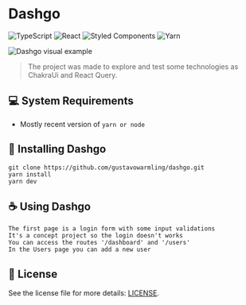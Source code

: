 # Dashgo

![TypeScript](https://img.shields.io/badge/typescript-%23007ACC.svg?style=for-the-badge&logo=typescript&logoColor=white)
![React](https://img.shields.io/badge/react-%2320232a.svg?style=for-the-badge&logo=react&logoColor=%2361DAFB)
![Styled Components](https://img.shields.io/badge/styled--components-DB7093?style=for-the-badge&logo=styled-components&logoColor=white)
![Yarn](https://img.shields.io/badge/yarn-%232C8EBB.svg?style=for-the-badge&logo=yarn&logoColor=white)

<img src="https://i.imgur.com/WZedeI4.png" alt="Dashgo visual example">

> The project was made to explore and test some technologies as ChakraUi and React Query.

## 💻 System Requirements

* Mostly recent version of `yarn or node`

## 🚀 Installing Dashgo

```
git clone https://github.com/gustavowarmling/dashgo.git
yarn install
yarn dev
```

## ☕ Using Dashgo

```
The first page is a login form with some input validations
It's a concept project so the login doesn't works
You can access the routes '/dashboard' and '/users'
In the Users page you can add a new user
```

## 📝 License

See the license file for more details: [LICENSE](LICENSE).
